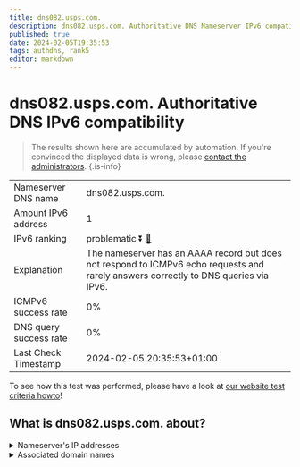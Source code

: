 ```yaml
---
title: dns082.usps.com.
description: dns082.usps.com. Authoritative DNS Nameserver IPv6 compatibility
published: true
date: 2024-02-05T19:35:53
tags: authdns, rank5
editor: markdown
---
```


# dns082.usps.com. Authoritative DNS IPv6 compatibility

> The results shown here are accumulated by automation. If you're convinced the displayed data is wrong, please [contact the administrators](/howto/chat). 
{.is-info}




|   |   |
| - | - |
| Nameserver DNS name | dns082.usps.com.
| Amount IPv6 address | 1
| IPv6 ranking | problematic :arrow_double_down: [🔗](/howto/ranking) |
| Explanation | The nameserver has an AAAA record but does not respond to ICMPv6 echo requests and rarely answers correctly to DNS queries via IPv6. |
| ICMPv6 success rate | 0%|
| DNS query success rate | 0% |
| Last Check Timestamp | 2024-02-05 20:35:53+01:00 |

To see how this test was performed, please have a look at [our website test criteria howto](/howto/testcriteria/authdns)!


## What is dns082.usps.com. about?




<details>
<summary>Nameserver's IP addresses</summary>

2610:68:5130:11:1410::25

</details>



<details>
<summary>Associated domain names</summary>

www.usps.com

</details>
